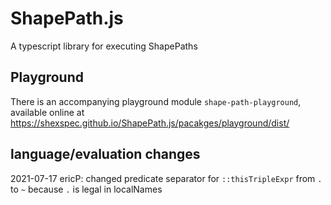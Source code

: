 # ShapePath.js
A typescript library for executing ShapePaths

## Playground
There is an accompanying playground module `shape-path-playground`, available online at https://shexspec.github.io/ShapePath.js/pacakges/playground/dist/

## language/evaluation changes

2021-07-17 ericP: changed predicate separator for `::thisTripleExpr` from `.` to `~` because `.` is legal in localNames
